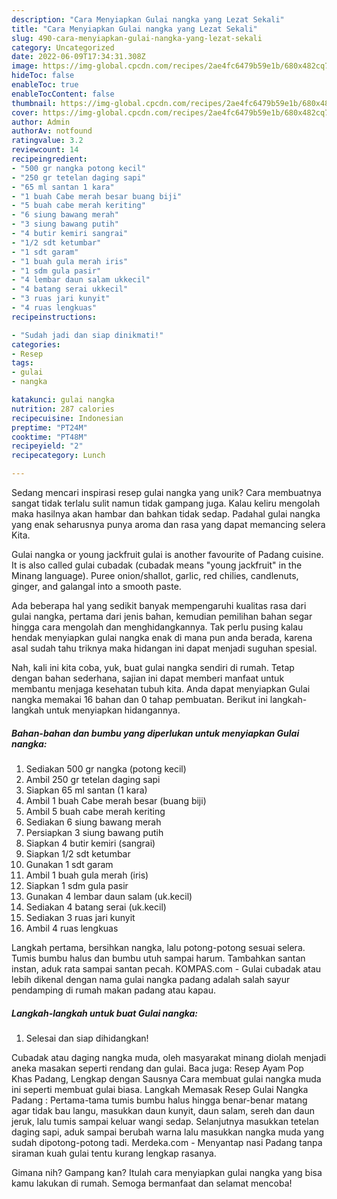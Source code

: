 ```yaml
---
description: "Cara Menyiapkan Gulai nangka yang Lezat Sekali"
title: "Cara Menyiapkan Gulai nangka yang Lezat Sekali"
slug: 490-cara-menyiapkan-gulai-nangka-yang-lezat-sekali
category: Uncategorized
date: 2022-06-09T17:34:31.308Z
image: https://img-global.cpcdn.com/recipes/2ae4fc6479b59e1b/680x482cq70/gulai-nangka-foto-resep-utama.jpg
hideToc: false
enableToc: true
enableTocContent: false
thumbnail: https://img-global.cpcdn.com/recipes/2ae4fc6479b59e1b/680x482cq70/gulai-nangka-foto-resep-utama.jpg
cover: https://img-global.cpcdn.com/recipes/2ae4fc6479b59e1b/680x482cq70/gulai-nangka-foto-resep-utama.jpg
author: Admin
authorAv: notfound
ratingvalue: 3.2
reviewcount: 14
recipeingredient:
- "500 gr nangka potong kecil"
- "250 gr tetelan daging sapi"
- "65 ml santan 1 kara"
- "1 buah Cabe merah besar buang biji"
- "5 buah cabe merah keriting"
- "6 siung bawang merah"
- "3 siung bawang putih"
- "4 butir kemiri sangrai"
- "1/2 sdt ketumbar"
- "1 sdt garam"
- "1 buah gula merah iris"
- "1 sdm gula pasir"
- "4 lembar daun salam ukkecil"
- "4 batang serai ukkecil"
- "3 ruas jari kunyit"
- "4 ruas lengkuas"
recipeinstructions:

- "Sudah jadi dan siap dinikmati!"
categories:
- Resep
tags:
- gulai
- nangka

katakunci: gulai nangka 
nutrition: 287 calories
recipecuisine: Indonesian
preptime: "PT24M"
cooktime: "PT48M"
recipeyield: "2"
recipecategory: Lunch

---
```





Sedang mencari inspirasi resep gulai nangka yang unik? Cara membuatnya sangat tidak terlalu sulit namun tidak gampang juga. Kalau keliru mengolah maka hasilnya akan hambar dan bahkan tidak sedap. Padahal gulai nangka yang enak seharusnya punya aroma dan rasa yang dapat memancing selera Kita.





Gulai nangka or young jackfruit gulai is another favourite of Padang cuisine. It is also called gulai cubadak (cubadak means &#34;young jackfruit&#34; in the Minang language). Puree onion/shallot, garlic, red chilies, candlenuts, ginger, and galangal into a smooth paste.

Ada beberapa hal yang sedikit banyak mempengaruhi kualitas rasa dari gulai nangka, pertama dari jenis bahan, kemudian pemilihan bahan segar hingga cara mengolah dan menghidangkannya. Tak perlu pusing kalau hendak menyiapkan gulai nangka enak di mana pun anda berada, karena asal sudah tahu triknya maka hidangan ini dapat menjadi suguhan spesial.






Nah, kali ini kita coba, yuk, buat gulai nangka sendiri di rumah. Tetap dengan bahan sederhana, sajian ini dapat memberi manfaat untuk membantu menjaga kesehatan tubuh kita. Anda dapat menyiapkan Gulai nangka memakai 16 bahan dan 0 tahap pembuatan. Berikut ini langkah-langkah untuk menyiapkan hidangannya.

<!--inarticleads1-->

##### Bahan-bahan dan bumbu yang diperlukan untuk menyiapkan Gulai nangka:

1. Sediakan 500 gr nangka (potong kecil)
1. Ambil 250 gr tetelan daging sapi
1. Siapkan 65 ml santan (1 kara)
1. Ambil 1 buah Cabe merah besar (buang biji)
1. Ambil 5 buah cabe merah keriting
1. Sediakan 6 siung bawang merah
1. Persiapkan 3 siung bawang putih
1. Siapkan 4 butir kemiri (sangrai)
1. Siapkan 1/2 sdt ketumbar
1. Gunakan 1 sdt garam
1. Ambil 1 buah gula merah (iris)
1. Siapkan 1 sdm gula pasir
1. Gunakan 4 lembar daun salam (uk.kecil)
1. Sediakan 4 batang serai (uk.kecil)
1. Sediakan 3 ruas jari kunyit
1. Ambil 4 ruas lengkuas


Langkah pertama, bersihkan nangka, lalu potong-potong sesuai selera. Tumis bumbu halus dan bumbu utuh sampai harum. Tambahkan santan instan, aduk rata sampai santan pecah. KOMPAS.com - Gulai cubadak atau lebih dikenal dengan nama gulai nangka padang adalah salah sayur pendamping di rumah makan padang atau kapau. 

<!--inarticleads2-->

##### Langkah-langkah untuk buat Gulai nangka:


1. Selesai dan siap dihidangkan!

Cubadak atau daging nangka muda, oleh masyarakat minang diolah menjadi aneka masakan seperti rendang dan gulai. Baca juga: Resep Ayam Pop Khas Padang, Lengkap dengan Sausnya Cara membuat gulai nangka muda ini seperti membuat gulai biasa. Langkah Memasak Resep Gulai Nangka Padang : Pertama-tama tumis bumbu halus hingga benar-benar matang agar tidak bau langu, masukkan daun kunyit, daun salam, sereh dan daun jeruk, lalu tumis sampai keluar wangi sedap. Selanjutnya masukkan tetelan daging sapi, aduk sampai berubah warna lalu masukkan nangka muda yang sudah dipotong-potong tadi. Merdeka.com - Menyantap nasi Padang tanpa siraman kuah gulai tentu kurang lengkap rasanya. 

Gimana nih? Gampang kan? Itulah cara menyiapkan gulai nangka yang bisa kamu lakukan di rumah. Semoga bermanfaat dan selamat mencoba!
